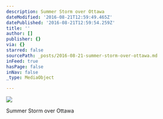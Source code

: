 ```yaml
---
description: Summer Storm over Ottawa
dateModified: '2016-08-21T12:59:49.465Z'
datePublished: '2016-08-21T12:59:54.259Z'
title: ''
author: []
publisher: {}
via: {}
starred: false
sourcePath: _posts/2016-08-21-summer-storm-over-ottawa.md
inFeed: true
hasPage: false
inNav: false
_type: MediaObject

---
```

![](https://the-grid-user-content.s3-us-west-2.amazonaws.com/3df0da40-849a-49fc-b507-60bafcecf8b9.jpg)

Summer Storm over Ottawa